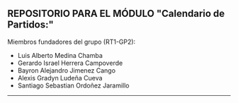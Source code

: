 REPOSITORIO PARA EL MÓDULO "Calendario de Partidos:"
----------------------------------------------------
Miembros fundadores del grupo (RT1-GP2):
- Luis Alberto Medina Chamba
- Gerardo Israel Herrera Campoverde
- Bayron Alejandro Jimenez Cango
- Alexis Gradyn Ludeña Cueva
- Santiago Sebastian Ordoñez Jaramillo
----------------------------------------------------
